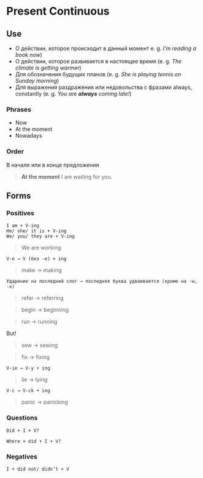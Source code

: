 # Present Continuous 

## Use
* О действии, которое происходит в данный момент e. g. *I'm reading a book now*)
* О действии, которое развивается в настоящее время (e. g. *The climate is getting warmer*)
* Для обозначения будущих планов (e. g. *She is playing tennis on Sunday morning*)
* Для выражения раздражения или недовольства с фразами always, constantly (e. g. *You are __always__ coming late!*)


### Phrases
* Now
* At the moment
* Nowadays

### Order
В начале или в конце предложения
> **At the moment** I am waiting for you.

## Forms

### Positives

    I am + V-ing
    He/ she/ it is + V-ing
    We/ you/ they are + V-ing
> We are working


    V-e → V (без -e) + ing
> make → making

    Ударение на последний слог → последняя буква удваивается (кроме на -w, -x)
> refer → referring

> begin → beginning

> run → running

But!
> sew → sewing

> fix → fixing

    V-ie → V-y + ing
> lie → lying

    V-c → V-ck + ing
> panic → panicking


### Questions
    Did + I + V?
> 

    Where + did + I + V?
> 

### Negatives
    I + did not/ didn’t + V
> 
